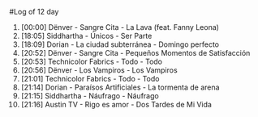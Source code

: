 #Log of 12 day

1. [00:00] Dënver - Sangre Cita - La Lava (feat. Fanny Leona)
1. [18:05] Siddhartha - Únicos - Ser Parte
1. [18:09] Dorian - La ciudad subterránea - Domingo perfecto
1. [20:52] Dënver - Sangre Cita - Pequeños Momentos de Satisfacción
1. [20:53] Technicolor Fabrics - Todo - Todo
1. [20:56] Dënver - Los Vampiros - Los Vampiros
1. [21:01] Technicolor Fabrics - Todo - Todo
1. [21:14] Dorian - Paraísos Artificiales - La tormenta de arena
1. [21:15] Siddhartha - Náufrago - Náufrago
1. [21:16] Austin TV - Rigo es amor - Dos Tardes de Mi Vida
